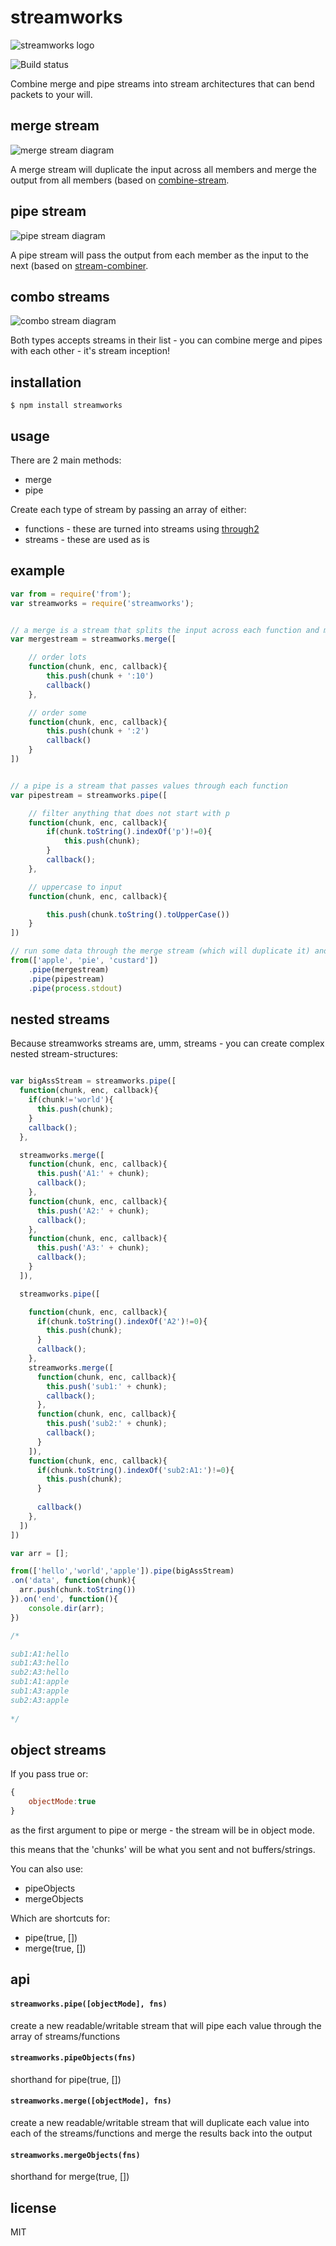 streamworks
===========

![streamworks logo](https://github.com/binocarlos/streamworks/raw/master/graphics/stream.jpg "streamworks Logo")

![Build status](https://api.travis-ci.org/binocarlos/streamworks.png)

Combine merge and pipe streams into stream architectures that can bend packets to your will.

## merge stream

![merge stream diagram](https://github.com/binocarlos/streamworks/raw/master/graphics/merge.png "merge stream diagram")

A merge stream will duplicate the input across all members and merge the output from all members (based on [combine-stream](https://github.com/deoxxa/combine-stream).

## pipe stream

![pipe stream diagram](https://github.com/binocarlos/streamworks/raw/master/graphics/pipe.png "pipe stream diagram")

A pipe stream will pass the output from each member as the input to the next (based on [stream-combiner](https://github.com/dominictarr/stream-combiner).

## combo streams

![combo stream diagram](https://github.com/binocarlos/streamworks/raw/master/graphics/combo.png "combo stream diagram")

Both types accepts streams in their list - you can combine merge and pipes with each other - it's stream inception!

## installation

```
$ npm install streamworks
```

## usage

There are 2 main methods:

 * merge
 * pipe

Create each type of stream by passing an array of either:

 * functions - these are turned into streams using [through2](https://github.com/rvagg/through2)
 * streams - these are used as is

## example

```js
var from = require('from');
var streamworks = require('streamworks');


// a merge is a stream that splits the input across each function and merges the output back into one stream
var mergestream = streamworks.merge([

	// order lots
	function(chunk, enc, callback){
		this.push(chunk + ':10')
		callback()
	},

	// order some
	function(chunk, enc, callback){
		this.push(chunk + ':2')
		callback()
	}
])


// a pipe is a stream that passes values through each function
var pipestream = streamworks.pipe([

	// filter anything that does not start with p
	function(chunk, enc, callback){
		if(chunk.toString().indexOf('p')!=0){
			this.push(chunk);
		}
		callback();
	},

	// uppercase to input
	function(chunk, enc, callback){

		this.push(chunk.toString().toUpperCase())
	}
])

// run some data through the merge stream (which will duplicate it) and then through the pipe stream (which will filter it)
from(['apple', 'pie', 'custard'])
	.pipe(mergestream)
	.pipe(pipestream)
	.pipe(process.stdout)
```

## nested streams

Because streamworks streams are, umm, streams - you can create complex nested stream-structures:

```js

var bigAssStream = streamworks.pipe([
  function(chunk, enc, callback){
    if(chunk!='world'){
      this.push(chunk);
    }
    callback();
  },

  streamworks.merge([
    function(chunk, enc, callback){
      this.push('A1:' + chunk);
      callback();
    },
    function(chunk, enc, callback){
      this.push('A2:' + chunk);
      callback();
    },
    function(chunk, enc, callback){
      this.push('A3:' + chunk);
      callback();
    }
  ]),

  streamworks.pipe([

    function(chunk, enc, callback){
      if(chunk.toString().indexOf('A2')!=0){
        this.push(chunk);
      }
      callback();
    },
    streamworks.merge([
      function(chunk, enc, callback){
        this.push('sub1:' + chunk);
        callback(); 
      },
      function(chunk, enc, callback){
        this.push('sub2:' + chunk);
        callback(); 
      }
    ]),
    function(chunk, enc, callback){
      if(chunk.toString().indexOf('sub2:A1:')!=0){
        this.push(chunk);
      }
      
      callback()
    },
  ])
])

var arr = [];

from(['hello','world','apple']).pipe(bigAssStream)
.on('data', function(chunk){
  arr.push(chunk.toString())
}).on('end', function(){
	console.dir(arr);
})

/*

sub1:A1:hello
sub1:A3:hello
sub2:A3:hello
sub1:A1:apple
sub1:A3:apple
sub2:A3:apple
	
*/

```

## object streams

If you pass true or:

```js
{
	objectMode:true
}
```

as the first argument to pipe or merge - the stream will be in object mode.

this means that the 'chunks' will be what you sent and not buffers/strings.

You can also use:

 * pipeObjects
 * mergeObjects

Which are shortcuts for:

 * pipe(true, [])
 * merge(true, [])

## api

#### `streamworks.pipe([objectMode], fns)`

create a new readable/writable stream that will pipe each value through the array of streams/functions

#### `streamworks.pipeObjects(fns)`

shorthand for pipe(true, [])

#### `streamworks.merge([objectMode], fns)`

create a new readable/writable stream that will duplicate each value into each of the streams/functions and merge the results back into the output

#### `streamworks.mergeObjects(fns)`

shorthand for merge(true, [])

## license

MIT
